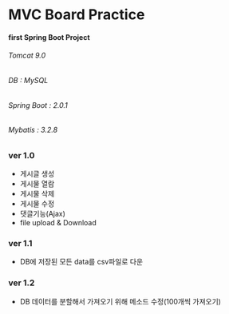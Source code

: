 # MVC Board Practice
#### first Spring Boot Project

###### Tomcat 9.0 
###### DB : MySQL
###### Spring Boot : 2.0.1
###### Mybatis : 3.2.8

### ver 1.0
- 게시글 생성
- 게시물 열람
- 게시물 삭제
- 게시물 수정
- 댓글기능(Ajax)
- file upload & Download

### ver 1.1
- DB에 저장된 모든 data를 csv파일로 다운

### ver 1.2
- DB 데이터를 분할해서 가져오기 위해 메소드 수정(100개씩 가져오기)

